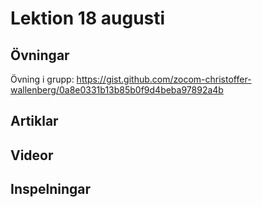 # Lektion 18 augusti

## Övningar

Övning i grupp: https://gist.github.com/zocom-christoffer-wallenberg/0a8e0331b13b85b0f9d4beba97892a4b

## Artiklar

## Videor

## Inspelningar
